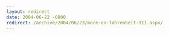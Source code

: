 ```yaml
---
layout: redirect
date: 2004-06-22 -0800
redirect: /archive/2004/06/23/more-on-fahrenheit-911.aspx/
---
```

